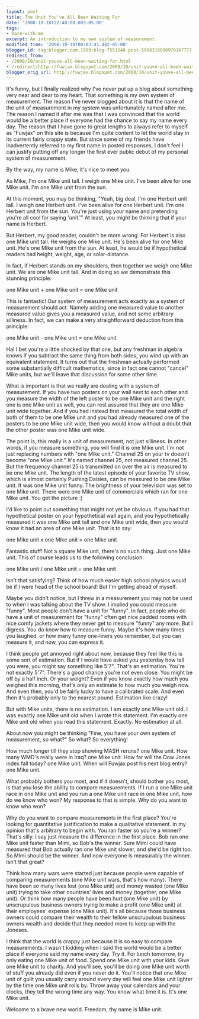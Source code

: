 ```yaml
---
layout: post
title: The Unit You've All Been Waiting For
date: '2008-10-18T22:40:00.003-05:00'
tags:
- bare-with-me
excerpt: An introduction to my own system of measurement.
modified_time: '2008-10-19T00:03:41.442-05:00'
blogger_id: tag:blogger.com,1999:blog-7551548.post-5958318890970167777
redirect_from: 
- /2008/10/unit-youve-all-been-waiting-for.html
- /redirect/http://fuwjax.blogspot.com/2008/10/unit-youve-all-been-waiting-for.html
blogger_orig_url: http://fuwjax.blogspot.com/2008/10/unit-youve-all-been-waiting-for.html
---
```


It's funny, but I finally realized why I've never put up a blog about something very near and dear to my heart. That something is my own system of measurement. The reason I've never blogged about it is that the name of the unit of measurement in my system was unfortunately named after me. The reason I named it after me was that I was convinced that the world would be a better place if everyone had the chance to say my name every day. The reason that I have gone to great lengths to always refer to myself as "Fuwjax" on this site is because I'm quite content to let the world stay in its current fairly crappy state. But since some of my friends have inadvertently referred to my first name in posted responses, I don't feel I can justify putting off any longer the first ever public debut of my personal system of measurement.

By the way, my name is Mike, it's nice to meet you.

As Mike, I'm one Mike unit tall. I weigh one Mike unit. I've been alive for one Mike unit. I'm one Mike unit from the sun.

At this moment, you may be thinking, "Yeah, big deal, I'm one Herbert unit tall. I weigh one Herbert unit. I've been alive for one Herbert unit. I'm one Herbert unit from the sun. You're just using your name and pretending you're all cool for saying 'unit.'" At least, you might be thinking that if your name is Herbert.

But Herbert, my good reader, couldn't be more wrong. For Herbert is also one Mike unit tall. He weighs one Mike unit. He's been alive for one Mike unit. He's one Mike unit from the sun. At least, he would be if hypothetical readers had height, weight, age, or solar-distance.

In fact, if Herbert stands on my shoulders, then together we weigh one Mike unit. We are one Mike unit tall. And in doing so we demonstrate this stunning principle:

one Mike unit + one Mike unit = one Mike unit

This is fantastic! Our system of measurement acts exactly as a system of measurement should act. Namely adding one measured value to another measured value gives you a measured value, and not some arbitrary silliness. In fact, we can make a very straightforward deduction from this principle:

one Mike unit - one Mike unit = one Mike unit

Ha! I bet you're a little shocked by that one, but any freshman in algebra knows if you subtract the same thing from both sides, you wind up with an equivalent statement. It turns out that the freshman actually performed some substantially difficult mathematics, since in fact one cannot "cancel" Mike units, but we'll leave that discussion for some other time.

What is important is that we really are dealing with a system of measurement. If you have two posters on your wall next to each other and you measure the width of the left poster to be one Mike unit and the right one is one Mike unit as well, you can rest assured that they are one Mike unit wide together. And if you had instead first measured the total width of both of them to be one Mike unit and you had already measured one of the posters to be one Mike unit wide, then you would know without a doubt that the other poster was one Mike unit wide.

The point is, this really is a unit of measurement, not just silliness. In other words, if you measure something, you will find it is one Mike unit. I'm not just replacing numbers with "one Mike unit." Channel 25 on your tv doesn't become "one Mike unit." It's named channel 25, not measured channel 25. But the frequency channel 25 is transmitted on over the air is measured to be one Mike unit. The length of the latest episode of your favorite TV show, which is almost certainly Pushing Daisies, can be measured to be one Mike unit. It was one Mike unit funny. The brightness of your television was set to one Mike unit. There were one Mike unit of commercials which ran for one Mike unit. You get the picture :)

I'd like to point out something that might not yet be obvious. If you had that hypothetical poster on your hypothetical wall again, and you hypothetically measured it was one Mike unit tall and one Mike unit wide, then you would know it had an area of one Mike unit. That is to say:

one Mike unit x one Mike unit = one Mike unit

Fantastic stuff! Not a square Mike unit, there's no such thing. Just one Mike unit. This of course leads us to the following conclusion:

one Mike unit / one Mike unit = one Mike unit

Isn't that satisfying? Think of how much easier high school physics would be if I were head of the school board! But I'm getting ahead of myself.

Maybe you didn't notice, but I threw in a measurement you may not be used to when I was talking about the TV show. I implied you could measure "funny". Most people don't have a unit for "funny". In fact, people who do have a unit of measurement for "funny" often get nice padded rooms with nice comfy jackets where they never get to measure "funny" any more. But I digress. You do know how to measure funny. Maybe it's how many times you laughed, or how many funny one-liners you remember, but you can measure it, and now, you can express it.

I think people get annoyed right about now, because they feel like this is some sort of estimation. But if I would have asked you yesterday how tall you were, you might say something like 5'7". That's an estimation. You're not exactly 5'7". There's a good chance you're not even close. You might be off by a half inch. Or your weight? Even if you know exactly how much you weighed this morning, that's only an estimate to how much you weigh now. And even then, you'd be fairly lucky to have a calibrated scale. And even then it's probably only to the nearest pound. Estimation like crazy!

But with Mike units, there is no estimation. I am exactly one Mike unit old. I was exactly one Mike unit old when I wrote this statement. I'm exactly one Mike unit old when you read this statement. Exactly. No estimation at all.

About now you might be thinking "Fine, you have your own system of measurement, so what?" So what? So everything!

How much longer till they stop showing MASH reruns? one Mike unit. How many WMD's really were in Iraq? one Mike unit. How far will the Dow Jones index fall today? one Mike unit. When will Fuwjax post his next blog entry? one Mike unit.

What probably bothers you most, and if it doesn't, should bother you most, is that you lose the ability to compare measurements. If I run a one Mike unit race in one Mike unit and you run a one Mike unit race in one Mike unit, how do we know who won? My response to that is simple. Why do you want to know who won?

Why do you want to compare measurements in the first place? You're looking for quantitative justification to make a qualitative statement. In my opinion that's arbitrary to begin with. You ran faster so you're a winner? That's silly. I say just measure the difference in the first place. Bob ran one Mike unit faster than Mimi, so Bob's the winner. Sure Mimi could have measured that Bob actually ran one Mike unit slower, and she'd be right too. So Mimi should be the winner. And now everyone is measurably the winner. Isn't that great?

Think how many wars were started just because people were capable of comparing measurements (one Mike unit wars, that's how many). There have been so many lives lost (one Mike unit) and money wasted (one Mike unit) trying to take other countries' lives and money (together, one Mike unit). Or think how many people have been hurt (one Mike unit) by unscrupulous business owners trying to make a profit (one Mike unit) at their employees' expense (one Mike unit). It's all because those business owners could compare their wealth to their fellow unscrupulous business owners wealth and decide that they needed more to keep up with the Joneses.

I think that the world is crappy just because it is so easy to compare measurements. I wasn't kidding when I said the world would be a better place if everyone said my name every day. Try it. For lunch tomorrow, try only eating one Mike unit of food. Spend one Mike unit with your kids. Give one Mike unit to charity. And you'll see, you'll be doing one Mike unit worth of stuff you already did even if you never do it. You'll notice that one Mike unit of guilt you usually carry around every day will feel one Mike unit lighter by the time one Mike unit rolls by. Throw away your calendars and your clocks, they tell the wrong time any way. You know what time it is. It's one Mike unit.

Welcome to a brave new world. Freedom, thy name is Mike unit.